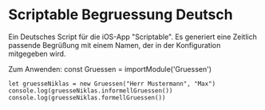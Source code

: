 # Scriptable Begruessung Deutsch
 Ein Deutsches Script für die iOS-App "Scriptable". Es generiert eine Zeitlich passende Begrüßung mit einem Namen, der in der Konfiguration mitgegeben wird.

Zum Anwenden:
    const Gruessen = importModule('Gruessen')

    let gruesseNiklas = new Gruessen("Herr Mustermann", "Max")
    console.log(gruesseNiklas.informellGruessen())
    console.log(gruesseNiklas.formellGruessen())